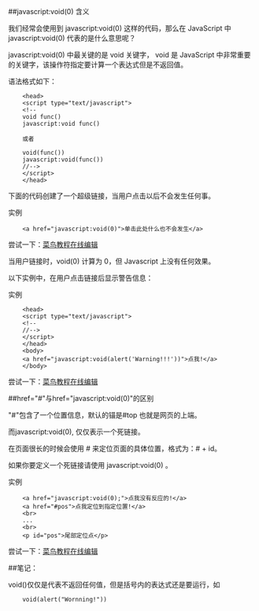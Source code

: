 ##javascript:void(0) 含义

我们经常会使用到 javascript:void(0) 这样的代码，那么在 JavaScript 中 javascript:void(0) 代表的是什么意思呢？

javascript:void(0) 中最关键的是 void 关键字， void 是 JavaScript 中非常重要的关键字，该操作符指定要计算一个表达式但是不返回值。

语法格式如下：
		
		<head>
		<script type="text/javascript">
		<!--
		void func()
		javascript:void func()
		
		或者
		
		void(func())
		javascript:void(func())
		//-->
		</script>
		</head>

下面的代码创建了一个超级链接，当用户点击以后不会发生任何事。

实例

		<a href="javascript:void(0)">单击此处什么也不会发生</a>

尝试一下：[菜鸟教程在线编辑](http://www.runoob.com/try/try.php?filename=tryjs_void&basepath=0)

当用户链接时，void(0) 计算为 0，但 Javascript 上没有任何效果。

以下实例中，在用户点击链接后显示警告信息：

实例

		<head>
		<script type="text/javascript">
		<!--
		//-->
		</script>
		</head>
		<body>
		<a href="javascript:void(alert('Warning!!!'))">点我!</a>
		</body>

尝试一下：[菜鸟教程在线编辑](http://www.runoob.com/try/try.php?filename=tryjs_void1&basepath=0)

##href="#"与href="javascript:void(0)"的区别

"#"包含了一个位置信息，默认的锚是#top 也就是网页的上端。

而javascript:void(0), 仅仅表示一个死链接。

在页面很长的时候会使用 # 来定位页面的具体位置，格式为：# + id。

如果你要定义一个死链接请使用 javascript:void(0) 。

实例
		
		<a href="javascript:void(0);">点我没有反应的!</a>
		<a href="#pos">点我定位到指定位置!</a>
		<br>
		...
		<br>
		<p id="pos">尾部定位点</p>


尝试一下：[菜鸟教程在线编辑](http://www.runoob.com/try/demo_source/tryjs_void3.htm)

##笔记：

void()仅仅是代表不返回任何值，但是括号内的表达式还是要运行，如

		void(alert("Wornning!"))